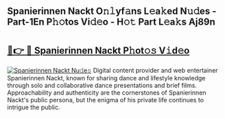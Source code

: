 ## Spanierinnen Nackt O𝚗𝚕yf𝚊ns L𝚎a𝚔ed N𝚞𝚍es - Part-1En P𝚑𝚘tos Vi𝚍𝚎o - H𝚘𝚝 Part L𝚎a𝚔s Aj89n

# <h2><a href="http://kf5u8w.oniu.top/?m=Spanierinnen+Nackt">🔗👉 🔴 Spanierinnen Nackt P𝚑ot𝚘𝚜 V𝚒d𝚎o</a></h2>

[![Spanierinnen Nackt Nu𝚍e𝚜](https://i.imgur.com/0qMVB7G.gif)](http://kf5u8w.oniu.top/?m=Spanierinnen+Nackt)
Digital content provider and web entertainer Spanierinnen Nackt, known for sharing dance and lifestyle knowledge through solo and collaborative dance presentations and brief films. Approachability and authenticity are the cornerstones of Spanierinnen Nackt's public persona, but the enigma of his private life continues to intrigue the public.  
